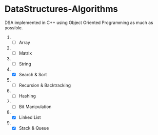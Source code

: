 # DataStructures-Algorithms
DSA implemented in C++ using Object Oriented Programming as much as possible.
1. - [ ] Array
2. - [ ] Matrix
3. - [ ] String
4. - [x] Search & Sort
5. - [ ] Recursion & Backtracking
6. - [ ] Hashing
7. - [ ] Bit Manipulation
8. - [x] Linked List
9. - [x] Stack & Queue
